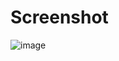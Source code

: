 # Screenshot

![image](https://github.com/user-attachments/assets/da2f98ff-7fe7-48c4-9ef7-bb71bba7679e)


